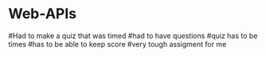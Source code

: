 # Web-APIs

#Had to make a quiz that was timed
#had to have questions
#quiz has to be times
#has to be able to keep score
#very tough assigment for me

